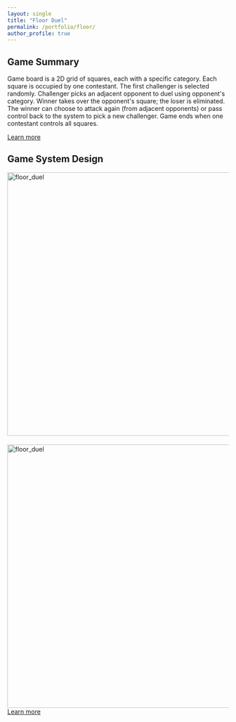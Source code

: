 ```yaml
---
layout: single
title: "Floor Duel"
permalink: /portfolio/floor/
author_profile: true
---
```

## Game Summary 
Game board is a 2D grid of squares, each with a specific category. Each square is occupied by one contestant. The first challenger is selected randomly. Challenger picks an adjacent opponent to duel using opponent's category. Winner takes over the opponent's square; the loser is eliminated. The winner can choose to attack again (from adjacent opponents) or pass control back to the system to pick a new challenger. Game ends when one contestant controls all squares.


<a href="https://www.fox.com/the-floor/" class="btn btn--primary">Learn more</a>


## Game System Design

<img src="/blog/assets/images/duel_1.png" alt="floor_duel" width="600" style="margin-bottom: 20px;">

<img src="/blog/assets/images/duel_2.png" alt="floor_duel" width="600">

<br>
<a href="/blog/game/Floor-SystemDesign/" class="btn btn--primary">Learn more</a>
